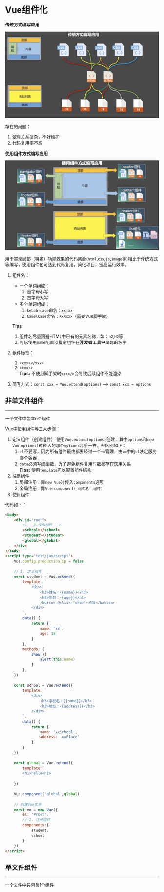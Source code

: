 # Vue组件化

**传统方式编写应用**

![传统方式编写应用](pic/traditional.jpg)

存在的问题：
1. 依赖关系复杂，不好维护
2. 代码复用率不高
  
**使用组件方式编写应用**

![使用组件方式编写应用](pic/component.jpg)

用于实现局部（特定）功能效果的代码集合(`html`,`css`,`js`,`image`等)相比于传统方式等编写，使用组件化可达到代码复用，简化项目，挺高运行效率。

1. 组件名：
   - 一个单词组成：
     1. 首字母小写
     2. 首字母大写
   - 多个单词组成：
     1. `kebab-case`命名：`xx-xx`
     2. `CamelCase`命名：`XxXxxx`（需要Vue脚手架）

   **Tips:**  
   1. 组件名尽量回避HTML中已有的元素名称，如：`h2`,`H2`等
   2. 可以使用`name`配置项指定组件在**开发者工具中**呈现的名字
2. 组件标签：
   1. `<xxx></xxx>`
   2. `<xxx/>`  
   **Tips:** 不使用脚手架时`<xxx/>`会导致后续组件不能渲染
3. 简写方式：`const xxx = Vue.extend(options)` ——> `const xxx = options`


## 非单文件组件

---

一个文件中包含n个组件  

Vue中使用组件等三大步骤：
1. 定义组件（创建组件）
   使用`Vue.extend(options)`创建，其中`options`和`new Vue(options)`时传入的那个`options`几乎一样，但区别如下：
   1. `el`不要写，因为所有组件最终都要经过一个`vm`管理，由`vm`中的`el`决定服务哪个容器
   2. `data`必须写成函数，为了避免组件复用时数据存在饮用关系  
   **Tips:** 使用`template`可以配置组件结构
2. 注册组件
   1. 局部注册：靠`new Vue`时传入`components`选项
   2. 全局注册：靠`Vue.component('组件名',组件)`
3. 使用组件

代码如下：  

```html
<body>
    <div id="root">
        <!-- 3.使用组件 -->
        <school></school>
        <student></student>
        <global></global>
    </div>
</body>
<script type="text/javascript">
    Vue.config.productionTip = false

    // 1. 定义组件 
    const student = Vue.extend({
        template: `
            <div>
                <h3>姓名：{{name}}</h3>
                <h3>年龄：{{age}}</h3>
                <button @click="show">点我</button>
            </div>
        `,
        data() {
            return {
                name: 'xx',
                age: 18
            }
        },
        methods: {
            show(){
                alert(this.name)
            }
        },
    })

    const school = Vue.extend({
        template: `
            <div>
                <h3>学校名：{{name}}</h3>
                <h3>地址：{{address}}</h3>
            </div>
        `,
        data() {
            return {
                name: 'xxSchool',
                address: 'xxPlace'
            }
        }
    })

    const global = Vue.extend({
        template:`
        <h1>hello<h1>
        `
    })

    Vue.component('global',global)

    // 创建Vue实例
    const vm = new Vue({
        el: '#root',
        // 2. 注册组件
        components:{
            student,
            school
        }
    })
</script>
```

## 单文件组件

---

一个文件中只包含1个组件